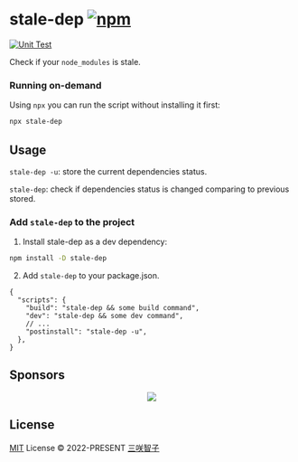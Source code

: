 # stale-dep [![npm](https://img.shields.io/npm/v/stale-dep.svg)](https://npmjs.com/package/stale-dep)

[![Unit Test](https://github.com/sxzz/stale-dep/actions/workflows/unit-test.yml/badge.svg)](https://github.com/sxzz/stale-dep/actions/workflows/unit-test.yml)

Check if your `node_modules` is stale.

### Running on-demand

Using `npx` you can run the script without installing it first:

```bash
npx stale-dep
```

## Usage

`stale-dep -u`: store the current dependencies status.

`stale-dep`: check if dependencies status is changed comparing to previous stored.

### Add `stale-dep` to the project

1. Install stale-dep as a dev dependency:

```bash
npm install -D stale-dep
```

2. Add `stale-dep` to your package.json.

```jsonc
{
  "scripts": {
    "build": "stale-dep && some build command",
    "dev": "stale-dep && some dev command",
    // ...
    "postinstall": "stale-dep -u",
  },
}
```

## Sponsors

<p align="center">
  <a href="https://cdn.jsdelivr.net/gh/sxzz/sponsors/sponsors.svg">
    <img src='https://cdn.jsdelivr.net/gh/sxzz/sponsors/sponsors.svg'/>
  </a>
</p>

## License

[MIT](./LICENSE) License © 2022-PRESENT [三咲智子](https://github.com/sxzz)

